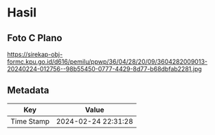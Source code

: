 # Hasil

## Foto C Plano

https://sirekap-obj-formc.kpu.go.id/d616/pemilu/ppwp/36/04/28/20/09/3604282009013-20240224-012756--98b55450-0777-4429-8d77-b68dbfab2281.jpg


## Metadata

| Key        | Value               |
| ---------- | ------------------- |
| Time Stamp | 2024-02-24 22:31:28 |



